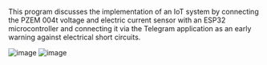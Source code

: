 This program discusses the implementation of an IoT system by connecting the PZEM 004t voltage and electric current sensor with an ESP32 microcontroller and connecting it via the Telegram application as an early warning against electrical short circuits.

![image](https://github.com/Gustifrmansyah/arduino1/assets/168546287/9766df07-9760-41f1-9cdd-07f128a9799d)
![image](https://github.com/Gustifrmansyah/arduino1/assets/168546287/fa94fd28-18d1-4d07-b2b5-8115d45b1d14)

